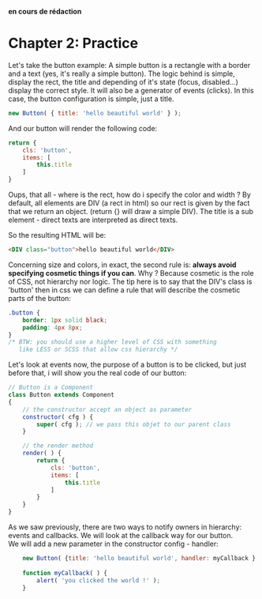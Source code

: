 **en cours de rédaction**
# Chapter 2: Practice #

Let's take the button example:
A simple button is a rectangle with a border and a text (yes, it's really a simple button). The logic behind is simple, display the rect, the title and depending of it's state (focus, disabled...) display the correct style.
It will also be a generator of events (clicks). In this case, the button configuration is simple, just a title.
``` javascript
new Button( { title: 'hello beautiful world' } );
```

And our button will render the following code:

``` javascript
return {
    cls: 'button',
    items: [
        this.title
    ]
}
```

Oups, that all - where is the rect, how do i specify the color and width ? 
By default, all elements are DIV (a rect in html) so our rect is given by the fact that we return an object. 
(return {} will draw a simple DIV). The title is a sub element - direct texts are interpreted as direct texts.  

So the resulting HTML will be:
``` html
<DIV class="button">hello beautiful world</DIV>
``` 

Concerning size and colors, in exact, the second rule is: **always avoid specifying cosmetic things if you can**. Why ? Because cosmetic is the role of CSS, not hierarchy nor logic. The tip here is to say that the DIV's class is 'button' then in css we can define a rule that will describe the cosmetic parts of the button:

``` css
.button {
    border: 1px solid black;
    padding: 4px 8px;
}
/* BTW: you should use a higher level of CSS with something  
   like LESS or SCSS that allow css hierarchy */
```

Let's look at events now, the purpose of a button is to be clicked, but just before that, i will show you the real code of our button:

``` javascript
// Button is a Component
class Button extends Component
{
    // the constructor accept an object as parameter
    constructor( cfg ) {
        super( cfg ); // we pass this objet to our parent class
    }

    // the render method 
    render( ) {
        return {
            cls: 'button',
            items: [
                this.title
            ]
        }
    }
}
```

As we saw previously, there are two ways to notify owners in hierarchy: events and callbacks. We will look at the callback way for our button.  
We will add a new parameter in the constructor config - handler:

``` javascript
    new Button( {title: 'hello beautiful world', handler: myCallback } );
    
    function myCallback( ) {
        alert( 'you clicked the world !' );
    }
```

